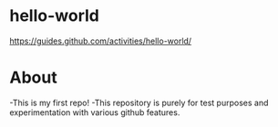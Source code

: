 # hello-world
https://guides.github.com/activities/hello-world/

# About
-This is my first repo!
-This repository is purely for test purposes and experimentation with various github features. 
